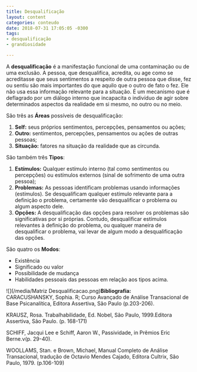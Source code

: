 ```yaml
---
title: Desqualificação
layout: content
categories: conteudo
date: 2018-07-31 17:05:05 -0300
tags:
- desqualificação
- grandiosidade

---
```

A **desqualificação** é a manifestação funcional de uma contaminação ou de uma exclusão. A pessoa, que desqualifica, acredita, ou age como se acreditasse que seus sentimentos a respeito de outra pessoa que disse, fez ou sentiu são mais importantes do que aquilo que o outro de fato o fez. Ele não usa essa informação relevante para a situação. É um mecanismo que é deflagrado por um diálogo interno que incapacita o indivíduo de agir sobre determinados aspectos da realidade em si mesmo, no outro ou no meio.

São três as **Áreas** possíveis de desqualificação:

1. **Self:** seus próprios sentimentos, percepções, pensamentos ou ações; 
2. **Outro:** sentimentos, percepções, pensamentos ou ações de outras pessoas; 
3. **Situação:** fatores na situação da realidade que as circunda.

São também três **Tipos**:

1. **Estímulos:** Qualquer estímulo interno (tal como sentimentos ou percepções) ou estímulos externos (sinal de sofrimento de uma outra pessoa);
2. **Problemas:** As pessoas identificam problemas usando informações (estímulos). Se desqualificam qualquer estímulo relevante para a definição o problema, certamente vão desqualificar o problema ou algum aspecto dele.
3. **Opções:** A desqualificação das opções para resolver os problemas são significativas por si próprias. Contudo, desqualificar estímulos relevantes à definição do problema, ou qualquer maneira de desqualificar o problema, vai levar de algum modo a desqualificação das opções.

São quatro os **Modos**:  

* Existência
* Significado ou valor
* Possibilidade de mudança 
* Habilidades pessoais das pessoas em relação aos tipos acima.

![](/media/Matriz Desqualificacao.png)**Bibliografia:**  
CARACUSHANSKY, Sophia. R; Curso Avançado de Análise Transacional de Base Psicanalítica, Editora Assertiva, São Paulo (p.203-206).

KRAUSZ, Rosa. Trabalhabilidade, Ed. Nobel, São Paulo, 1999.Editora Assertiva, São Paulo. (p. 168-171)

SCHIFF, Jacqui Lee e Schiff, Aaron W., Passividade, in Prêmios Eric Berne.v(p. 29-40).

WOOLLAMS, Stan. e Brown, Michael, Manual Completo de Análise Transacional, tradução de Octavio Mendes Cajado, Editora Cultrix, São Paulo, 1979. (p.106-109)

 